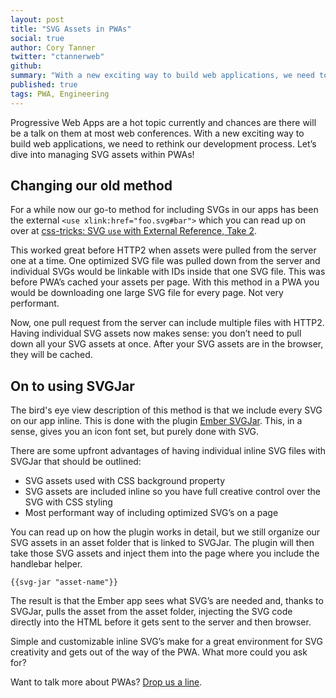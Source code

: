 ```yaml
---
layout: post
title: "SVG Assets in PWAs"
social: true
author: Cory Tanner
twitter: "ctannerweb"
github: 
summary: "With a new exciting way to build web applications, we need to rethink our development process."
published: true
tags: PWA, Engineering
---
```

Progressive Web Apps are a hot topic currently and chances are there will be a talk on them at most web conferences. With a new exciting way to build web applications, we need to rethink our development process. Let’s dive into managing SVG assets within PWAs!

## Changing our old method
For a while now our go-to method for including SVGs in our apps has been the external `<use xlink:href="foo.svg#bar">` which you can read up on over at [css-tricks: SVG `use` with External Reference, Take 2](https://css-tricks.com/svg-use-with-external-reference-take-2/).

This worked great before HTTP2 when assets were pulled from the server one at a time. One optimized SVG file was pulled down from the server and individual SVGs would be linkable with IDs inside that one SVG file. This was before PWA’s cached your assets per page. With this method in a PWA you would be downloading one large SVG file for every page. Not very performant.

Now, one pull request from the server can include multiple files with HTTP2. Having individual SVG assets now makes sense: you don’t need to pull down all your SVG assets at once. After your SVG assets are in the browser, they will be cached.

## On to using SVGJar
The bird's eye view description of this method is that we include every SVG on our app inline. This is done with the plugin [Ember SVGJar](https://www.npmjs.com/package/ember-svg-jar).  This, in a sense, gives you an icon font set, but purely done with SVG.

There are some upfront advantages of having individual inline SVG files with SVGJar that should be outlined:
- SVG assets used with CSS background property
- SVG assets are included inline so you have full creative control over the SVG with CSS styling
- Most performant way of including optimized SVG’s on a page

You can read up on how the plugin works in detail, but we still organize our SVG assets in an asset folder that is linked to SVGJar. The plugin will then take those SVG assets and inject them into the page where you include the handlebar helper.
```
{{svg-jar "asset-name"}}
```

The result is that the Ember app sees what SVG’s are needed and, thanks to SVGJar, pulls the asset from the asset folder, injecting the SVG code directly into the HTML before it gets sent to the server and then browser.

Simple and customizable inline SVG’s make for a great environment for SVG creativity and gets out of the way of the PWA. What more could you ask for?

Want to talk more about PWAs? [Drop us a line](https://dockyard.com/contact/hire-us).
